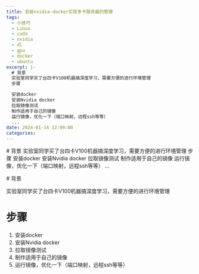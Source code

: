 ```yaml
---
title: 安装nvidia-docker实现多卡服务器的管理
tags:
  - 小技巧
  - Linux
  - cuda
  - nvidia
  - dl
  - gpu
  - docker
  - ubuntu
excerpt: |-
  # 背景
  实验室同学买了台四卡V100机器搞深度学习，需要方便的进行环境管理
  步骤

  安装docker
  安装Nvidia docker
  拉取镜像测试
  制作适用于自己的镜像
  运行镜像，优化一下（端口映射，远程ssh等等）
  ...
date: 2024-01-14 12:09:00
categories:
---
```


\# 背景 实验室同学买了台四卡V100机器搞深度学习，需要方便的进行环境管理 步骤 安装docker 安装Nvidia docker 拉取镜像测试 制作适用于自己的镜像 运行镜像，优化一下（端口映射，远程ssh等等） ...
<!-- more -->
\# 背景

实验室同学买了台四卡V100机器搞深度学习，需要方便的进行环境管理

# 步骤

1.  安装docker
2.  安装Nvidia docker
3.  拉取镜像测试
4.  制作适用于自己的镜像
5.  运行镜像，优化一下（端口映射，远程ssh等等）